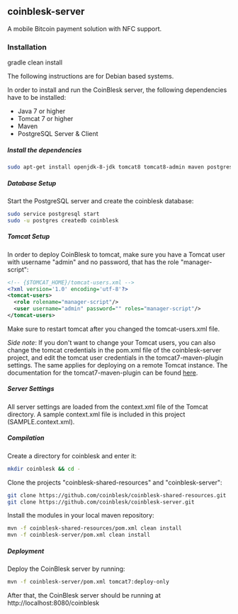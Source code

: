 ## coinblesk-server

A mobile Bitcoin payment solution with NFC support.

### Installation

gradle clean install

The following instructions are for Debian based systems.

In order to install and run the CoinBlesk server, the following dependencies have to be installed:

* Java 7 or higher
* Tomcat 7 or higher
* Maven
* PostgreSQL Server & Client

##### Install the dependencies

```bash
sudo apt-get install openjdk-8-jdk tomcat8 tomcat8-admin maven postgresql postgresql-client
```

##### Database Setup

Start the PostgreSQL server and create the coinblesk database:

```bash
sudo service postgresql start
sudo -u postgres createdb coinblesk
```

##### Tomcat Setup

In order to deploy CoinBlesk to tomcat, make sure you have a Tomcat user with username "admin" and no password, that has the role "manager-script":

```xml
<!-- {$TOMCAT_HOME}/tomcat-users.xml -->
<?xml version='1.0' encoding='utf-8'?>
<tomcat-users>
  <role rolename="manager-script"/>
  <user username="admin" password="" roles="manager-script"/>
</tomcat-users>
```

Make sure to restart tomcat after you changed the tomcat-users.xml file.

*Side note*: If you don't want to change your Tomcat users, you can also change the tomcat credentials in the pom.xml 
file of the coinblesk-server project, and edit the tomcat user credentials in the 
tomcat7-maven-plugin settings. The same applies for deploying on a remote Tomcat instance. 
The documentation for the tomcat7-maven-plugin can be found [here](http://tomcat.apache.org/maven-plugin-2.0/tomcat7-maven-plugin/deploy-mojo.html).

##### Server Settings

All server settings are loaded from the context.xml file of the Tomcat directory. A sample context.xml file is included in this project (SAMPLE.context.xml).

##### Compilation

Create a directory for coinblesk and enter it:

```bash
mkdir coinblesk && cd -
```

Clone the projects "coinblesk-shared-resources" and "coinblesk-server":
```bash
git clone https://github.com/coinblesk/coinblesk-shared-resources.git
git clone https://github.com/coinblesk/coinblesk-server.git
```

Install the modules in your local maven repository:

```bash
mvn -f coinblesk-shared-resources/pom.xml clean install
mvn -f coinblesk-server/pom.xml clean install
```

##### Deployment

Deploy the CoinBlesk server by running:

```bash
mvn -f coinblesk-server/pom.xml tomcat7:deploy-only
```

After that, the CoinBlesk server should be running at http://localhost:8080/coinblesk


